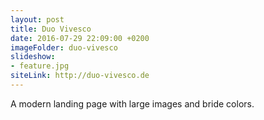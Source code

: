 ```yaml
---
layout: post
title: Duo Vivesco
date: 2016-07-29 22:09:00 +0200
imageFolder: duo-vivesco
slideshow:
- feature.jpg
siteLink: http://duo-vivesco.de
---
```

A modern landing page with large images and bride colors.
